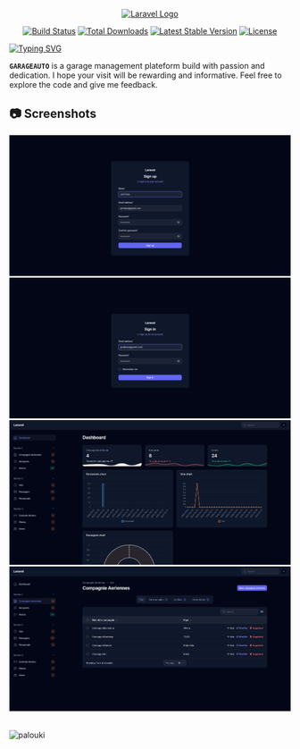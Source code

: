 <p align="center"><a href="https://laravel.com" target="_blank"><img src="https://raw.githubusercontent.com/laravel/art/master/logo-lockup/5%20SVG/2%20CMYK/1%20Full%20Color/laravel-logolockup-cmyk-red.svg" width="400" alt="Laravel Logo"></a></p>

<p align="center">
<a href="https://github.com/laravel/framework/actions"><img src="https://github.com/laravel/framework/workflows/tests/badge.svg" alt="Build Status"></a>
<a href="https://packagist.org/packages/laravel/framework"><img src="https://img.shields.io/packagist/dt/laravel/framework" alt="Total Downloads"></a>
<a href="https://packagist.org/packages/laravel/framework"><img src="https://img.shields.io/packagist/v/laravel/framework" alt="Latest Stable Version"></a>
<a href="https://packagist.org/packages/laravel/framework"><img src="https://img.shields.io/packagist/l/laravel/framework" alt="License"></a>
</p>

[![Typing SVG](https://readme-typing-svg.demolab.com?font=Fira+Code&pause=1000&random=false&width=435&lines=Welcome+to+my+github+repo;for+AIR+TRAFFIC+admin)](https://git.io/typing-svg)

**`GARAGEAUTO`** is a garage management plateform build with passion and dedication.
I hope your visit will be rewarding and informative. Feel free to explore the code and give me feedback.

<summary><h2>📷 Screenshots</h2></summary>

<img src="./public/screenshots/un.png" alt=""> <img src="./public/screenshots/deux.png" alt=""> <img src="./public/screenshots/trois.png" alt=""> <img src="./public/screenshots/quatre.png" alt=""> <img src="./public/screenshots/cinq" alt=""> <img src="./public/img/screenshots/six.png" alt=""> 

<img src="https://komarev.com/ghpvc/?username=PALOUKI" alt="palouki"> 
